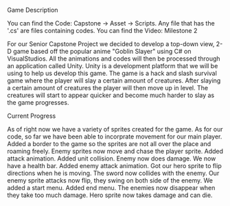 Game Description

You can find the Code: Capstone -> Asset -> Scripts. Any file that has the '.cs' are files containing codes.
You can find the Video: Milestone 2

For our Senior Capstone Project we decided to develop a top-down view, 2-D game based off the popular anime "Goblin Slayer" using C# on VisualStudios.
All the animations and codes will then be processed through an application called Unity. 
Unity is a development platform that we will be using to help us develop this game.
The game is a hack and slash survival game where the player will slay a certain amount of creatures.
After slaying a certain amount of creatures the player will then move up in level.
The creatures will start to appear quicker and become much harder to slay as the game progresses.

Current Progress 

As of right now we have a variety of sprites created for the game. 
As for our code, so far we have been able to incorprate movement for our main player. 
Added a border to the game so the sprites are not all over the place and roaming freely.
Enemy sprites now move and chase the player sprite. 
Added attack animation. 
Added unit collision. 
Enemy now does damage.
We now have a health bar.
Added enemy attack animation.
Got our hero sprite to flip directions when he is moving.
The sword now collides with the enemy. 
Our enemy sprite attacks now flip, they swing on both side of the enemy.
We added a start menu.
Added end menu. 
The enemies now disappear when they take too much damage. 
Hero sprite now takes damage and can die. 

